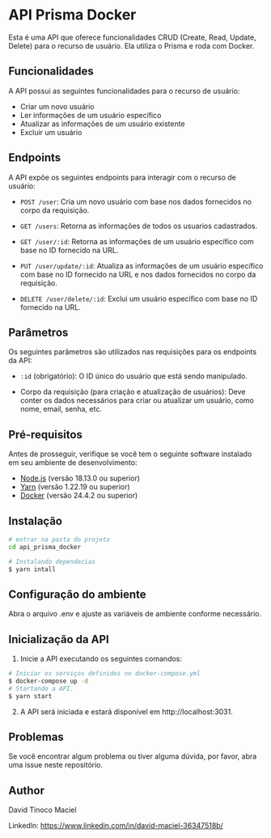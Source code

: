 # API Prisma Docker

Esta é uma API que oferece funcionalidades CRUD (Create, Read, Update, Delete) para o recurso de usuário. Ela utiliza o Prisma e roda com Docker.

## Funcionalidades

A API possui as seguintes funcionalidades para o recurso de usuário:

- Criar um novo usuário
- Ler informações de um usuário específico
- Atualizar as informações de um usuário existente
- Excluir um usuário

## Endpoints

A API expõe os seguintes endpoints para interagir com o recurso de usuário:

- `POST /user`: Cria um novo usuário com base nos dados fornecidos no corpo da requisição.

-  `GET /users`: Retorna as informações de todos os usuarios cadastrados.

- `GET /user/:id`: Retorna as informações de um usuário específico com base no ID fornecido na URL.

- `PUT /user/update/:id`: Atualiza as informações de um usuário específico com base no ID fornecido na URL e nos dados fornecidos no corpo da requisição.

- `DELETE /user/delete/:id`: Exclui um usuário específico com base no ID fornecido na URL.

## Parâmetros

Os seguintes parâmetros são utilizados nas requisições para os endpoints da API:

- `:id` (obrigatório): O ID único do usuário que está sendo manipulado.

- Corpo da requisição (para criação e atualização de usuários): Deve conter os dados necessários para criar ou atualizar um usuário, como nome, email, senha, etc.

## Pré-requisitos

Antes de prosseguir, verifique se você tem o seguinte software instalado em seu ambiente de desenvolvimento:

- [Node.js](https://nodejs.org) (versão 18.13.0 ou superior)
- [Yarn](https://yarnpkg.com) (versão 1.22.19 ou superior)
- [Docker](https://www.docker.com/) (versão 24.4.2 ou superior)




## Instalação

```bash
# entrar na pasta do projeto 
cd api_prisma_docker

# Instalando dependecias
$ yarn intall
```

## Configuração do ambiente

 Abra o arquivo .env e ajuste as variáveis de ambiente conforme necessário.
 
## Inicialização da API
1. Inicie a API executando os seguintes comandos:
```bash
# Iniciar os serviços definidos no docker-compose.yml
$ docker-compose up -d
# Startando a API.
$ yarn start
```
2. A API será iniciada e estará disponível em http://localhost:3031.

## Problemas
Se você encontrar algum problema ou tiver alguma dúvida, por favor, abra uma issue neste repositório.

## Author
 David Tinoco Maciel 
 
 Linkedln: https://www.linkedin.com/in/david-maciel-36347518b/ 
